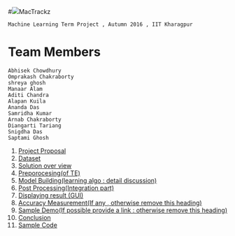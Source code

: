#![](https://github.com/cs60050/MacTrackz/blob/master/Picture/logo.jpg)MacTrackz

    Machine Learning Term Project , Autumn 2016 , IIT Kharagpur

# Team Members
  	Abhisek Chowdhury 
    Omprakash Chakraborty 
    shreya ghosh
    Manaar Alam
    Aditi Chandra 
    Alapan Kuila
    Ananda Das 
    Samridha Kumar
    Arnab Chakraborty 
    Diangarti Tariang 
    Snigdha Das 
    Saptami Ghosh 
    
1. [ Project Proposal ](https://github.com/cs60050/MacTrackz/blob/master/Docs/Project_Proposal.md) 
2. [Dataset](https://github.com/cs60050/MacTrackz/tree/master/Sample-Data) 
3. [Solution over view]()
4. [Preporocesing(of TE)]()
5. [Model Building(learning algo : detail discussion)]()
6. [Post Processing(Integration part)]()
7. [Displaying result (GUI)]()
8. [Accuracy Measurement(If any , otherwise remove this heading)]()
9. [Sample Demo(If possible provide a link : otherwise remove this heading)]()
10. [Conclusion]()              
11. [Sample Code]()




